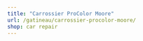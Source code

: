 ```yaml
---
title: "Carrossier ProColor Moore"
url: /gatineau/carrossier-procolor-moore/
shop: car repair
---
```

